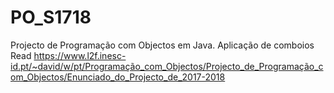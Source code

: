 # PO_S1718
Projecto de Programação com Objectos em Java. Aplicação de comboios <br>
Read https://www.l2f.inesc-id.pt/~david/w/pt/Programação_com_Objectos/Projecto_de_Programação_com_Objectos/Enunciado_do_Projecto_de_2017-2018

